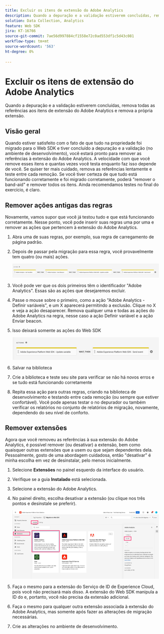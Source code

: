 ```yaml
---
title: Excluir os itens de extensão do Adobe Analytics
description: Quando a depuração e a validação estiverem concluídas, remova todas as referências aos itens de extensão do Adobe Analytics e remova a própria extensão.
solution: Data Collection, Analytics
feature: Web SDK
jira: KT-16766
source-git-commit: 7ae56d997884cf1558e72c0ad553df1c5d43c081
workflow-type: tm+mt
source-wordcount: '563'
ht-degree: 0%

---
```



# Excluir os itens de extensão do Adobe Analytics

Quando a depuração e a validação estiverem concluídas, remova todas as referências aos itens de extensão do Adobe Analytics e remova a própria extensão.

## Visão geral

Quando estiver satisfeito com o fato de que tudo na propriedade foi migrado para o Web SDK e tiver concluído a depuração e a validação (no ambiente de desenvolvimento), você estará pronto para remover as referências à extensão do Adobe Analytics. A velocidade com que você remove esses itens e quantas vezes você testa enquanto faz isso depende de você. Se quiser ter mais cuidado, remova as referências lentamente e teste entre cada remoção. Se você tiver certeza de que tudo está funcionando corretamente e foi migrado corretamente, poderá &quot;remover o band-aid&quot; e remover todos os itens. Ainda recomendamos testes no final do exercício, é claro.

## Remover ações antigas das regras

Novamente, vamos supor que você já testou tudo e que está funcionando corretamente. Nesse ponto, você pode inserir suas regras uma por uma e remover as ações que pertencem à extensão do Adobe Analytics.

1. Abra uma de suas regras, por exemplo, sua regra de carregamento de página padrão.
1. Depois de passar pela migração para essa regra, você provavelmente tem quatro (ou mais) ações.

   ![Todas as 4 ações](assets/all-four-actions.jpg)

1. Você pode ver que os dois primeiros têm o identificador &quot;Adobe Analytics&quot;. Essas são as ações que desejaremos excluir.
1. Passe o mouse sobre o primeiro, como a ação &quot;Adobe Analytics - Definir variáveis&quot;, e um X aparecerá permitindo a exclusão. Clique no X e veja a ação desaparecer. Remova qualquer uma e todas as ações do Adobe Analytics na regra, nesse caso a ação Definir variável e a ação Enviar beacon.
1. Isso deixará somente as ações do Web SDK

   ![Somente ações do Web SDK](assets/websdk-actions-only.jpg)

1. Salvar na biblioteca
1. Crie a biblioteca e teste seu site para verificar se não há novos erros e se tudo está funcionando corretamente
1. Repita essa ação para outras regras, criando na biblioteca de desenvolvimento e testando entre cada remoção (ou sempre que estiver confortável). Você pode apenas testar o no depurador ou também verificar os relatórios no conjunto de relatórios de migração, novamente, dependendo do seu nível de conforto.

## Remover extensões

Agora que você removeu as referências à sua extensão do Adobe Analytics, é possível remover (ou desativar) a extensão, bem como quaisquer outras extensões que a usem ou que sejam dependentes dela. Pessoalmente, gosto de uma abordagem cuidadosa, então &quot;desativar&quot; é minha escolha em vez de desinstalar, pelo menos inicialmente.

1. Selecione **Extensões** no painel esquerdo da interface do usuário.
1. Verifique se a guia **Instalado** está selecionada.
1. Selecione a extensão do Adobe Analytics.
1. No painel direito, escolha desativar a extensão (ou clique nos três pontos e desinstale se preferir).

   ![Desabilitar extensão do Analytics](assets/disable-analytics-extension.jpg)

1. Faça o mesmo para a extensão do Serviço de ID de Experience Cloud, pois você não precisará mais disso. A extensão do Web SDK manipula a ID do e, portanto, você não precisa da extensão adicional.
1. Faça o mesmo para qualquer outra extensão associada à extensão do Adobe Analytics, mas somente após fazer as alterações de migração necessárias.
1. Crie as alterações no ambiente de desenvolvimento.

